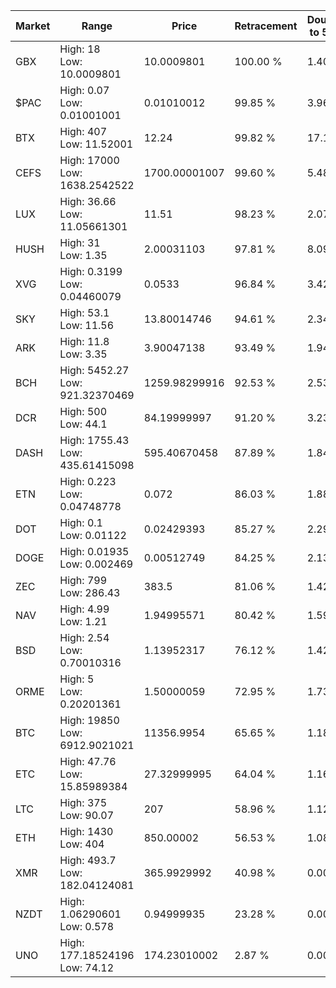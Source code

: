 | Market | Range | Price| Retracement | Doubles to 50% |
| --- | --- | --- | --- | --- |
| GBX | High: 18<br />Low: 10.0009801 | 10.0009801 | 100.00 % | 1.40 |
| $PAC | High: 0.07<br />Low: 0.01001001 | 0.01010012 | 99.85 % | 3.96 |
| BTX | High: 407<br />Low: 11.52001 | 12.24 | 99.82 % | 17.10 |
| CEFS | High: 17000<br />Low: 1638.2542522 | 1700.00001007 | 99.60 % | 5.48 |
| LUX | High: 36.66<br />Low: 11.05661301 | 11.51 | 98.23 % | 2.07 |
| HUSH | High: 31<br />Low: 1.35 | 2.00031103 | 97.81 % | 8.09 |
| XVG | High: 0.3199<br />Low: 0.04460079 | 0.0533 | 96.84 % | 3.42 |
| SKY | High: 53.1<br />Low: 11.56 | 13.80014746 | 94.61 % | 2.34 |
| ARK | High: 11.8<br />Low: 3.35 | 3.90047138 | 93.49 % | 1.94 |
| BCH | High: 5452.27<br />Low: 921.32370469 | 1259.98299916 | 92.53 % | 2.53 |
| DCR | High: 500<br />Low: 44.1 | 84.19999997 | 91.20 % | 3.23 |
| DASH | High: 1755.43<br />Low: 435.61415098 | 595.40670458 | 87.89 % | 1.84 |
| ETN | High: 0.223<br />Low: 0.04748778 | 0.072 | 86.03 % | 1.88 |
| DOT | High: 0.1<br />Low: 0.01122 | 0.02429393 | 85.27 % | 2.29 |
| DOGE | High: 0.01935<br />Low: 0.002469 | 0.00512749 | 84.25 % | 2.13 |
| ZEC | High: 799<br />Low: 286.43 | 383.5 | 81.06 % | 1.42 |
| NAV | High: 4.99<br />Low: 1.21 | 1.94995571 | 80.42 % | 1.59 |
| BSD | High: 2.54<br />Low: 0.70010316 | 1.13952317 | 76.12 % | 1.42 |
| ORME | High: 5<br />Low: 0.20201361 | 1.50000059 | 72.95 % | 1.73 |
| BTC | High: 19850<br />Low: 6912.9021021 | 11356.9954 | 65.65 % | 1.18 |
| ETC | High: 47.76<br />Low: 15.85989384 | 27.32999995 | 64.04 % | 1.16 |
| LTC | High: 375<br />Low: 90.07 | 207 | 58.96 % | 1.12 |
| ETH | High: 1430<br />Low: 404 | 850.00002 | 56.53 % | 1.08 |
| XMR | High: 493.7<br />Low: 182.04124081 | 365.9929992 | 40.98 % | 0.00 |
| NZDT | High: 1.06290601<br />Low: 0.578 | 0.94999935 | 23.28 % | 0.00 |
| UNO | High: 177.18524196<br />Low: 74.12 | 174.23010002 | 2.87 % | 0.00 |
